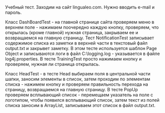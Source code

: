 Учебный тест. Заходим на сайт lingualeo.com. Нужно вводить e-mail и пароль.

Класс DashBoardTest - на главной странице сайта проверяем меню в верхнем поле - нажимаем поочередно каждую кнопку, 
проверяем, что открылась (кроме главной) нужная страница, закрываем ее и возвращаемся на главную страницу.
Тест NotificationTest записывает содержимое списка из заметки в верхней части в текстовый файл output.txt и закрывет заметку. В этом тесте используется шаблон Page Object и записываются логи в файл C:\\logging.log - указывается в файле log4j.properties.
В тесте TrainingTest просто нажимаем кнопку и проверяем, нужная ли страница открылась.

Класс HeadTest - в тесте Head выбираем поля в центральной части шапки, заносим элементы в список, затем проходим по элементам списка - 
нажимем кнопку и проверяем правильность перехода на страницу, возвращаемся на главную страницу.
В тесте PopUp проверяем всплывающий список - перемещаем указатель  на поле с логотипом, чтобы появился всплывающий список,
затем текст из полей списка заносим в ArrayList, записываем этот список в файл output.txt.

